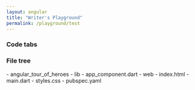 ```yaml
---
layout: angular
title: "Writer's Playground"
permalink: /playground/test
---
```

### Code tabs

<?code-excerpt path-base="toh-0"?>
<code-tabs>
  <?code-pane "lib/app_component.dart"?>
  <?code-pane "web/styles.css (excerpt)" region="quickstart"?>
  <?code-pane "pubspec.yaml"?>
</code-tabs>

### File tree

<div class="ul-filetree" markdown="1">
- angular_tour_of_heroes
  - lib
    - app_component.dart
  - web
    - index.html
    - main.dart
    - styles.css
  - pubspec.yaml
</div>